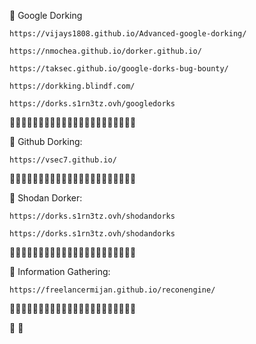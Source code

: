 📡  Google Dorking  

```
https://vijays1808.github.io/Advanced-google-dorking/
```
```
https://nmochea.github.io/dorker.github.io/
```
```
https://taksec.github.io/google-dorks-bug-bounty/
```
```
https://dorkking.blindf.com/
```
```
https://dorks.s1rn3tz.ovh/googledorks
```
🏅🏅🏅🏅🏅🏅🏅🏅🏅🏅🏅🏅🏅🏅🏅🏅🏅🏅🏅🏅🏅🏅

📡   Github Dorking:
```
https://vsec7.github.io/
```
🏅🏅🏅🏅🏅🏅🏅🏅🏅🏅🏅🏅🏅🏅🏅🏅🏅🏅🏅🏅🏅🏅

📡  Shodan Dorker:
```
https://dorks.s1rn3tz.ovh/shodandorks
```
```
https://dorks.s1rn3tz.ovh/shodandorks
```
🏅🏅🏅🏅🏅🏅🏅🏅🏅🏅🏅🏅🏅🏅🏅🏅🏅🏅🏅🏅🏅🏅

📡   Information Gathering:
```
https://freelancermijan.github.io/reconengine/
```
🏅🏅🏅🏅🏅🏅🏅🏅🏅🏅🏅🏅🏅🏅🏅🏅🏅🏅🏅🏅🏅🏅



















💯    💯
